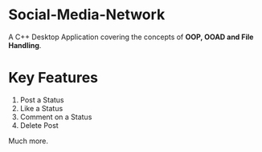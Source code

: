 # Social-Media-Network
A C++ Desktop Application covering the concepts of <b>OOP, OOAD and File Handling</b>. 

# Key Features

1. Post a Status
2. Like a Status
3. Comment on a Status
4. Delete Post

Much more. 
